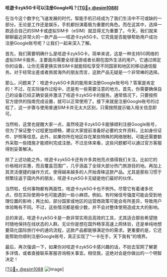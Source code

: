 **吱遊卡zyk5G卡可以注册Google吗？[[TG💪+ @esim1088](https://t.me/s/esim1088)]**

在当今这个数字化飞速发展的时代，智能手机已经成为了我们生活中不可或缺的一部分。无论是工作还是娱乐，手机都扮演着极为重要的角色。而在这其中，选择一款适合自己的SIM卡或虚拟SIM卡（eSIM）就显得尤为重要了。今天，我们就来聊聊最近非常火的一款产品——吱遊卡zyk5G卡。它究竟是否能够帮助用户成功注册Google账号呢？让我们一起来深入了解。

首先，我们需要明确什么是吱遊卡zyk5G卡。简单来说，这是一种支持5G网络的虚拟SIM卡服务，主要面向需要全球漫游或者长期在国外生活的用户。它通过绑定你的设备，让你无需更换实体SIM卡就能轻松享受不同国家和地区的移动通信服务。对于经常出差或者旅居海外的朋友而言，这款产品无疑是一个非常棒的选择。

那么，问题来了：吱遊卡zyk5G卡真的能用来注册Google账号吗？答案是肯定的！不过，在实际操作过程中，还是有一些需要注意的地方。首先，你需要确保自己的设备已经正确安装并激活了吱遊卡zyk5G卡的服务。通常情况下，只要按照官方提供的指南完成设置，就可以正常使用了。接下来就是注册Google账号的过程了，这一步骤与使用普通SIM卡并无太大区别，只需按照提示输入相关信息即可。

当然啦，这里也提醒大家一点，虽然吱遊卡zyk5G卡能够顺利注册Google账号，但为了保证整个过程更加顺畅，建议大家提前准备好必要的文件资料，比如身份证件、护照等信息。此外，如果你所在地区存在某些特殊的网络限制，可能还需要额外采取一些措施才能顺利完成注册。不过总体来看，这些问题都可以通过官方客服得到妥善解决。

除了上述功能之外，吱遊卡zyk5G卡还有许多其他亮点值得我们关注。比如它的价格相对实惠，而且覆盖范围广，几乎涵盖了全球大部分热门旅游目的地。再加上其灵活便捷的操作方式，使得越来越多的人开始青睐这款产品。尤其是那些习惯于频繁往返于国内外的朋友，吱遊卡zyk5G卡无疑是他们最好的伙伴。

当然啦，任何事物都有两面性，吱遊卡zyk5G卡也不例外。尽管它有着诸多优点，但在实际使用中也可能遇到一些小麻烦。例如，有时候信号强度可能会受到地理位置的影响；再比如，部分国家或地区的运营商政策可能会有所差异，导致用户体验略有不同。不过，这些情况都是极少数，并不会对整体使用造成太大的影响。

总的来说，吱遊卡zyk5G卡是一款非常实用且高效的工具，尤其适合那些希望随时随地保持在线状态的人群。无论你是想在国外畅享高速上网体验，还是单纯地想要简化国际旅行中的通讯流程，这款产品都能够满足你的需求。更重要的是，它还能帮助你顺利注册Google账号，真正实现了“一卡在手，天下我有”的境界。

最后，再次强调一下，如果你对吱遊卡zyk5G卡感兴趣的话，不妨去官网了解更多详情，或者直接联系客服咨询相关事宜。相信我，这绝对会是你做出的一个明智决定！

[[TG💪+ @esim1088](https://t.me/s/esim1088) ![Image](https://i.postimg.cc/4NQfJmqS/Snipaste-2025-05-13-00-14-12.png)]